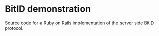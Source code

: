# BitID demonstration

Source code for a Ruby on Rails implementation of the server side BitID protocol.
